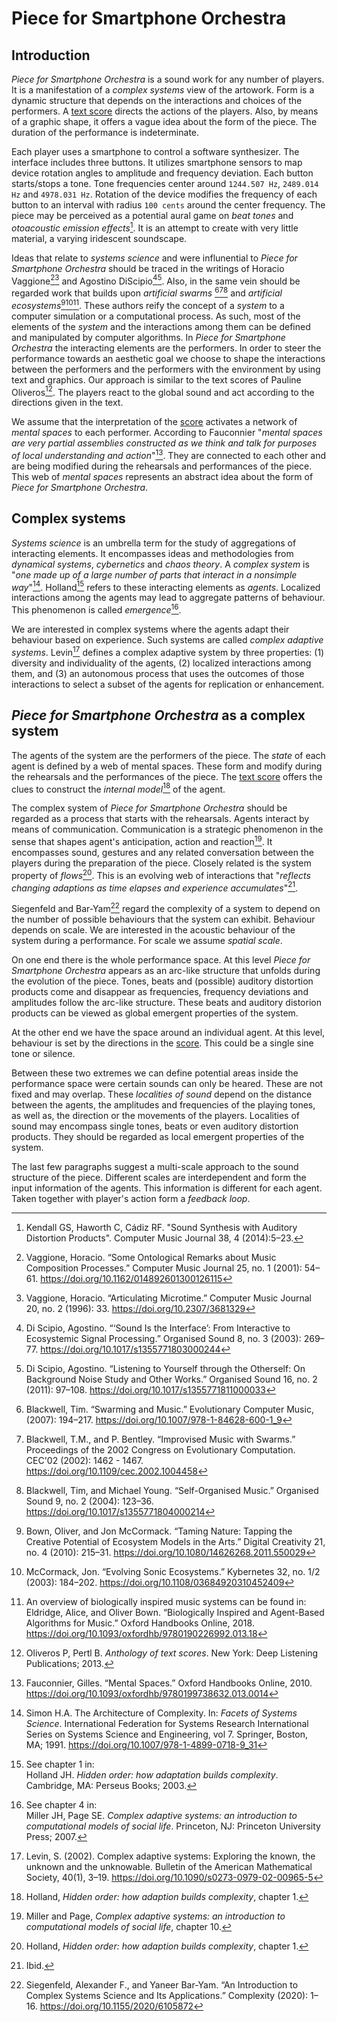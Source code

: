 # Piece for Smartphone Orchestra

## Introduction

*Piece for Smartphone Orchestra* is a sound work for any number of players.
It is a manifestation of a *complex systems* view of the artowork. Form is a dynamic structure that depends on the interactions and choices of the
performers. A [text score](score/pieceForSmartphoneOrchestra.pdf) directs the actions of the players. Also, by means of a graphic shape, it offers
a vague idea about the form of the piece. The duration of the performance is indeterminate.

Each player uses a smartphone to control a software synthesizer. The interface includes three buttons. It utilizes smartphone sensors to map
device rotation angles to amplitude and frequency deviation. Each button starts/stops a tone. Tone frequencies center around
`1244.507 Hz`, `2489.014 Hz` and `4978.031 Hz`. Rotation of the device modifies the frequency of each button to an interval with
radius `100 cents` around the center frequency. The piece may be perceived as a potential aural game on *beat tones* and
*otoacoustic emission effects*[^kendall-et-al]. It is an attempt to create with very little material, a varying iridescent soundscape.

Ideas that relate to *systems science* and were influnential to
*Piece for Smartphone Orchestra* should be traced in the writings of Horacio Vaggione[^vaggione1][^vaggione2] and Agostino
DiScipio[^discipio1][^discipio2]. Also, in the same vein should be regarded work that builds upon *artificial swarms*
[^blackwell][^blackwell-bentley][^blackwell-young] and *artificial ecosystems*[^bown-cormack][^cormack][^eldridge-bown].
These authors reify the concept of a *system* to a computer simulation or a computational process.
As such, most of the elements of the *system*
and the interactions among them can be defined and manipulated by computer algorithms. In *Piece for Smartphone Orchestra* the interacting
elements are the performers. In order to steer the performance towards an aesthetic goal we choose to shape the interactions
between the performers and the performers with the environment by using text and graphics. Our approach is similar to the text scores
of Pauline Oliveros[^oliveros]. The players react to the global sound and act according to the directions given in the text.

We assume that the interpretation of the
[score](score/pieceForSmartphoneOrchestra.pdf)
activates a network of *mental spaces* to each performer. According to Fauconnier "*mental spaces are very partial assemblies constructed
as we think and talk for purposes of local understanding and action*"[^fauconnier]. They are connected to each other and are being modified
during the rehearsals and performances of the piece. This web of *mental spaces* represents an abstract idea about the form of
*Piece for Smartphone Orchestra*.

## Complex systems

*Systems science* is an umbrella term for the study of aggregations of interacting elements. It encompasses ideas and methodologies
from *dynamical systems*, *cybernetics* and *chaos theory*.
A *complex system* is "*one made up of a large number of parts that interact in a nonsimple way*"[^simon].
Holland[^holland1] refers to these interacting elements as *agents*.
Localized interactions among the agents may lead to aggregate patterns of behaviour. This phenomenon is called *emergence*[^miller-page1].

We are interested in complex systems where the agents
adapt their behaviour based on experience. Such systems are called *complex adaptive systems*.
Levin[^levin] defines a complex adaptive system by three properties:
(1) diversity and individuality of the agents,
(2) localized interactions among them, and
(3) an autonomous process that uses the outcomes of those interactions to select a subset of the agents for replication or enhancement.

## *Piece for Smartphone Orchestra* as a complex system

The agents of the system are the performers of the piece. The *state* of each agent is defined by a web of mental spaces.
These form and modify during the rehearsals and the performances of the piece. The [text score](score/pieceForSmartphoneOrchestra.pdf)
offers the clues to construct the *internal model*[^holland2] of the agent.

The complex system of *Piece for Smartphone Orchestra* should be regarded as a process that starts with the rehearsals. Agents interact by
means of communication. Communication is a strategic phenomenon in the sense that shapes agent's anticipation, action and
reaction[^miller-page2]. It encompasses sound, gestures and any related conversation between the players
during the preparation of the piece.
Closely related is the system property of *flows*[^holland3]. This is an
evolving web of interactions that "*reflects changing adaptions as time elapses and experience accumulates*"[^holland4].

Siegenfeld and Bar-Yam[^siegenfeld-yam] regard the complexity of a system to depend on the number of possible behaviours that the system
can exhibit. Behaviour depends on scale. We are interested in the acoustic behaviour of the system during a performance.
For scale we assume *spatial scale*.

On one end there is the whole performance space. At this level *Piece for Smartphone Orchestra* appears
as an arc-like structure that unfolds during the evolution of the piece. Tones, beats and (possible) auditory distortion products come and
disappear as frequencies, frequency deviations and amplitudes follow the arc-like structure.
These beats and auditory distorion products can be viewed as global emergent properties of the system.

At the other end we have the space around an individual agent.
At this level, behaviour is set by the directions in the [score](score/pieceForSmartphoneOrchestra.pdf).
This could be a single sine tone or silence.

Between these two extremes we can define potential areas inside the performance space were certain sounds can only be heared. These are not
fixed and may overlap. These *localities of sound* depend on the distance between the agents, the amplitudes and frequencies of
the playing tones, as well as, the direction or the movements of the players. Localities of sound may encompass single tones, beats or even
auditory distortion products. They should be regarded as local emergent properties of the system.

The last few paragraphs suggest a multi-scale approach to the sound structure of the piece. Different scales are interdependent and form the input
information of the agents. This information is different for each agent. Taken together with player's action form a *feedback loop*.

[^kendall-et-al]: Kendall GS, Haworth C, Cádiz RF. "Sound Synthesis with Auditory Distortion Products". Computer Music Journal 38, 4 (2014):5–23.
[^vaggione1]: Vaggione, Horacio. “Some Ontological Remarks about Music Composition Processes.” Computer Music Journal 25, no. 1 (2001): 54–61. https://doi.org/10.1162/014892601300126115
[^vaggione2]: Vaggione, Horacio. “Articulating Microtime.” Computer Music Journal 20, no. 2 (1996): 33. https://doi.org/10.2307/3681329
[^discipio1]: Di Scipio, Agostino. “‘Sound Is the Interface’: From Interactive to Ecosystemic Signal Processing.” Organised Sound 8, no. 3 (2003): 269–77. https://doi.org/10.1017/s1355771803000244
[^discipio2]: Di Scipio, Agostino. “Listening to Yourself through the Otherself: On Background Noise Study and Other Works.” Organised Sound 16, no. 2 (2011): 97–108. https://doi.org/10.1017/s1355771811000033
[^blackwell]: Blackwell, Tim. “Swarming and Music.” Evolutionary Computer Music, (2007): 194–217. https://doi.org/10.1007/978-1-84628-600-1_9
[^blackwell-bentley]: Blackwell, T.M., and P. Bentley. “Improvised Music with Swarms.” Proceedings of the 2002 Congress on Evolutionary Computation. CEC'02 (2002): 1462 - 1467. https://doi.org/10.1109/cec.2002.1004458
[^blackwell-young]: Blackwell, Tim, and Michael Young. “Self-Organised Music.” Organised Sound 9, no. 2 (2004): 123–36. https://doi.org/10.1017/s1355771804000214
[^bown-cormack]: Bown, Oliver, and Jon McCormack. “Taming Nature: Tapping the Creative Potential of Ecosystem Models in the Arts.” Digital Creativity 21, no. 4 (2010): 215–31. https://doi.org/10.1080/14626268.2011.550029
[^cormack]: McCormack, Jon. “Evolving Sonic Ecosystems.” Kybernetes 32, no. 1/2 (2003): 184–202. https://doi.org/10.1108/03684920310452409
[^eldridge-bown]: An overview of biologically inspired music systems can be found in:\
Eldridge, Alice, and Oliver Bown. “Biologically Inspired and Agent-Based Algorithms for Music.” Oxford Handbooks Online, 2018. https://doi.org/10.1093/oxfordhb/9780190226992.013.18
[^fauconnier]: Fauconnier, Gilles. “Mental Spaces.” Oxford Handbooks Online, 2010. https://doi.org/10.1093/oxfordhb/9780199738632.013.0014
[^simon]: Simon H.A. The Architecture of Complexity. In: *Facets of Systems Science*. International Federation for Systems Research International Series on Systems Science and Engineering, vol 7. Springer, Boston, MA; 1991. https://doi.org/10.1007/978-1-4899-0718-9_31
[^oliveros]: Oliveros P, Pertl B. *Anthology of text scores*. New York: Deep Listening Publications; 2013.
[^holland1]: See chapter 1 in:\
Holland JH. *Hidden order: how adaptation builds complexity*. Cambridge, MA: Perseus Books; 2003.
[^miller-page1]: See chapter 4 in:\
Miller JH, Page SE. *Complex adaptive systems: an introduction to computational models of social life*. Princeton, NJ: Princeton University Press; 2007.
[^levin]: Levin, S. (2002). Complex adaptive systems: Exploring the known, the unknown and the unknowable. Bulletin of the American Mathematical Society, 40(1), 3–19. https://doi.org/10.1090/s0273-0979-02-00965-5
[^holland2]: Holland, *Hidden order: how adaption builds complexity*, chapter 1.
[^miller-page2]: Miller and Page, *Complex adaptive systems: an introduction to computational models of social life*, chapter 10.
[^holland3]: Holland, *Hidden order: how adaption builds complexity*, chapter 1.
[^holland4]: Ibid.
[^siegenfeld-yam]: Siegenfeld, Alexander F., and Yaneer Bar-Yam. “An Introduction to Complex Systems Science and Its Applications.” Complexity (2020): 1–16. https://doi.org/10.1155/2020/6105872

